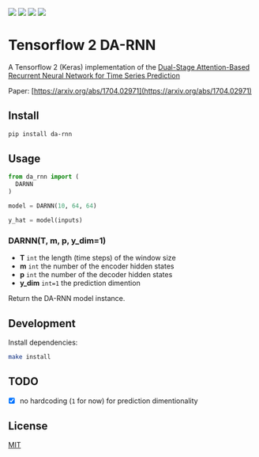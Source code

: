 [![](https://travis-ci.org/kaelzhang/tensorflow-2-DA-RNN.svg?branch=master)](https://travis-ci.org/kaelzhang/tensorflow-2-DA-RNN)
[![](https://codecov.io/gh/kaelzhang/tensorflow-2-DA-RNN/branch/master/graph/badge.svg)](https://codecov.io/gh/kaelzhang/tensorflow-2-DA-RNN)
[![](https://img.shields.io/pypi/v/da-rnn.svg)](https://pypi.org/project/da_rnn/)
[![](https://img.shields.io/pypi/l/da-rnn.svg)](https://github.com/kaelzhang/tensorflow-2-DA-RNN)

# Tensorflow 2 DA-RNN

A Tensorflow 2 (Keras) implementation of the [Dual-Stage Attention-Based Recurrent Neural Network for Time Series Prediction](https://arxiv.org/abs/1704.02971)

Paper: [https://arxiv.org/abs/1704.02971](https://arxiv.org/abs/1704.02971)

## Install

```sh
pip install da-rnn
```

## Usage

```py
from da_rnn import (
  DARNN
)

model = DARNN(10, 64, 64)

y_hat = model(inputs)
```

### DARNN(T, m, p, y_dim=1)

- **T** `int` the length (time steps) of the window size
- **m** `int` the number of the encoder hidden states
- **p** `int` the number of the decoder hidden states
- **y_dim** `int=1` the prediction dimention

Return the DA-RNN model instance.

## Development

Install dependencies:

```sh
make install
```

## TODO
- [x] no hardcoding (`1` for now) for prediction dimentionality

## License

[MIT](LICENSE)
